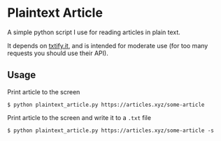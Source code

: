 # Plaintext Article
A simple python script I use for reading articles in plain text.

It depends on [txtify.it](https://txtify.it), and is intended for moderate use (for too many requests you should use their API).

## Usage
Print article to the screen
```
$ python plaintext_article.py https://articles.xyz/some-article
```
Print article to the screen and write it to a `.txt` file
```
$ python plaintext_article.py https://articles.xyz/some-article -s
```
